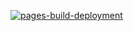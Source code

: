 [![pages-build-deployment](https://github.com/serpcompany/serp.games/actions/workflows/pages/pages-build-deployment/badge.svg?branch=main)](https://github.com/serpcompany/serp.games/actions/workflows/pages/pages-build-deployment)